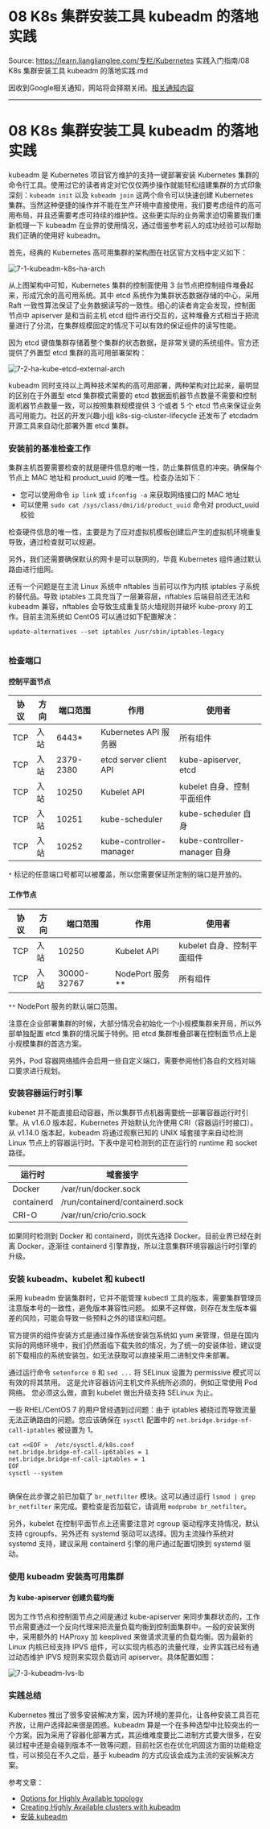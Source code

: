 # 08 K8s 集群安装工具 kubeadm 的落地实践 

Source: https://learn.lianglianglee.com/专栏/Kubernetes 实践入门指南/08 K8s 集群安装工具 kubeadm 的落地实践.md

因收到Google相关通知，网站将会择期关闭。[相关通知内容](https://lumendatabase.org/notices/44265620)

---

# 08 K8s 集群安装工具 kubeadm 的落地实践

kubeadm 是 Kubernetes 项目官方维护的支持一键部署安装 Kubernetes 集群的命令行工具。使用过它的读者肯定对它仅仅两步操作就能轻松组建集群的方式印象深刻：`kubeadm init` 以及 `kubeadm join` 这两个命令可以快速创建 Kubernetes 集群。当然这种便捷的操作并不能在生产环境中直接使用，我们要考虑组件的高可用布局，并且还需要考虑可持续的维护性。这些更实际的业务需求迫切需要我们重新梳理一下 kubeadm 在业界的使用情况，通过借鉴参考前人的成功经验可以帮助我们正确的使用好 kubeadm。

首先，经典的 Kubernetes 高可用集群的架构图在社区官方文档中定义如下：

![7-1-kubeadm-k8s-ha-arch](assets/c5131cb0-d660-11ea-8a75-23aebf65f18c.jpg)

从上图架构中可知，Kubernetes 集群的控制面使用 3 台节点把控制组件堆叠起来，形成冗余的高可用系统。其中 etcd 系统作为集群状态数据存储的中心，采用 Raft 一致性算法保证了业务数据读写的一致性。细心的读者肯定会发现，控制面节点中 apiserver 是和当前主机 etcd 组件进行交互的，这种堆叠方式相当于把流量进行了分流，在集群规模固定的情况下可以有效的保证组件的读写性能。

因为 etcd 键值集群存储着整个集群的状态数据，是非常关键的系统组件。官方还提供了外置型 etcd 集群的高可用部署架构：

![7-2-ha-kube-etcd-external-arch](assets/4a5db0c0-d660-11ea-aefa-4fa1d18dcf14.jpg)

kubeadm 同时支持以上两种技术架构的高可用部署，两种架构对比起来，最明显的区别在于外置型 etcd 集群模式需要的 etcd 数据面机器节点数量不需要和控制面机器节点数量一致，可以按照集群规模提供 3 个或者 5 个 etcd 节点来保证业务高可用能力。社区的开发兴趣小组 k8s-sig-cluster-lifecycle 还发布了 etcdadm 开源工具来自动化部署外置 etcd 集群。

### 安装前的基准检查工作

集群主机首要需要检查的就是硬件信息的唯一性，防止集群信息的冲突。确保每个节点上 MAC 地址和 product\_uuid 的唯一性。检查办法如下：

* 您可以使用命令 `ip link` 或 `ifconfig -a` 来获取网络接口的 MAC 地址
* 可以使用 `sudo cat /sys/class/dmi/id/product_uuid` 命令对 product\_uuid 校验

检查硬件信息的唯一性，主要是为了应对虚拟机模板创建后产生的虚拟机环境重复导致，通过检查就可以规避。

另外，我们还需要确保默认的网卡是可以联网的，毕竟 Kubernetes 组件通过默认路由进行组网。

还有一个问题是在主流 Linux 系统中 nftables 当前可以作为内核 iptables 子系统的替代品。导致 iptables 工具充当了一层兼容层，nftables 后端目前还无法和 kubeadm 兼容，nftables 会导致生成重复防火墙规则并破坏 kube-proxy 的工作。目前主流系统如 CentOS 可以通过如下配置解决：

```
update-alternatives --set iptables /usr/sbin/iptables-legacy


```

### 检查端口

#### **控制平面节点**

| 协议 | 方向 | 端口范围 | 作用 | 使用者 |
| --- | --- | --- | --- | --- |
| TCP | 入站 | 6443\* | Kubernetes API 服务器 | 所有组件 |
| TCP | 入站 | 2379-2380 | etcd server client API | kube-apiserver, etcd |
| TCP | 入站 | 10250 | Kubelet API | kubelet 自身、控制平面组件 |
| TCP | 入站 | 10251 | kube-scheduler | kube-scheduler 自身 |
| TCP | 入站 | 10252 | kube-controller-manager | kube-controller-manager 自身 |

`*` 标记的任意端口号都可以被覆盖，所以您需要保证所定制的端口是开放的。

#### **工作节点**

| 协议 | 方向 | 端口范围 | 作用 | 使用者 |
| --- | --- | --- | --- | --- |
| TCP | 入站 | 10250 | Kubelet API | kubelet 自身、控制平面组件 |
| TCP | 入站 | 30000-32767 | NodePort 服务\*\* | 所有组件 |

`**` NodePort 服务的默认端口范围。

注意在企业部署集群的时候，大部分情况会初始化一个小规模集群来开局，所以外部单独配置 etcd 集群的情况属于特例。把 etcd 集群堆叠部署在控制面节点上是小规模集群的首选方案。

另外，Pod 容器网络插件会启用一些自定义端口，需要参阅他们各自的文档对端口要求进行规划。

### 安装容器运行时引擎

kubenet 并不能直接启动容器，所以集群节点机器需要统一部署容器运行时引擎。从 v1.6.0 版本起，Kubernetes 开始默认允许使用 CRI（容器运行时接口）。从 v1.14.0 版本起，kubeadm 将通过观察已知的 UNIX 域套接字来自动检测 Linux 节点上的容器运行时。下表中是可检测到的正在运行的 runtime 和 socket 路径。

| **运行时** | **域套接字** |
| --- | --- |
| Docker | /var/run/docker.sock |
| containerd | /run/containerd/containerd.sock |
| CRI-O | /var/run/crio/crio.sock |

如果同时检测到 Docker 和 containerd，则优先选择 Docker。目前业界已经在剥离 Docker，逐渐往 containerd 引擎靠拢，所以注意集群环境容器运行时引擎的升级。

### 安装 kubeadm、kubelet 和 kubectl

采用 kubeadm 安装集群时，它并不能管理 kubectl 工具的版本，需要集群管理员注意版本号的一致性，避免版本兼容性问题。 如果不这样做，则存在发生版本偏差的风险，可能会导致一些预料之外的错误和问题。

官方提供的组件安装方式是通过操作系统安装包系统如 yum 来管理，但是在国内实际的网络环境中，我们仍然面临下载失败的情况，为了统一的安装体验，建议提前下载相应的系统安装包，如无法获取可以直接采用二进制文件来部署。

通过运行命令 `setenforce 0` 和 `sed ...` 将 SELinux 设置为 permissive 模式可以有效的将其禁用。 这是允许容器访问主机文件系统所必须的，例如正常使用 Pod 网络。 您必须这么做，直到 kubelet 做出升级支持 SELinux 为止。

一些 RHEL/CentOS 7 的用户曾经遇到过问题：由于 iptables 被绕过而导致流量无法正确路由的问题。您应该确保在 `sysctl` 配置中的 `net.bridge.bridge-nf-call-iptables` 被设置为 1。

```
cat <<EOF >  /etc/sysctl.d/k8s.conf
net.bridge.bridge-nf-call-ip6tables = 1
net.bridge.bridge-nf-call-iptables = 1
EOF
sysctl --system


```

确保在此步骤之前已加载了 `br_netfilter` 模块。这可以通过运行 `lsmod | grep br_netfilter` 来完成。要检查是否加载它，请调用 `modprobe br_netfilter`。

另外，kubelet 在控制平面节点上还需要注意对 cgroup 驱动程序支持情况，默认支持 cgroupfs，另外还有 systemd 驱动可以选择。因为主流操作系统对 systemd 支持，建议采用 containerd 引擎的用户通过配置切换到 systemd 驱动。

### 使用 kubeadm 安装高可用集群

#### **为 kube-apiserver 创建负载均衡**

因为工作节点和控制面节点之间是通过 kube-apiserver 来同步集群状态的，工作节点需要通过一个反向代理来把流量负载均衡到控制面集群中。一般的安装案例中，采用额外的 HAProxy 加 keeplived 来做请求流量的负载均衡。因为最新的 Linux 内核已经支持 IPVS 组件，可以实现内核态的流量代理，业界实践已经有通过动态维护 IPVS 规则来实现负载访问 apiserver。具体配置如图：

![7-3-kubeadm-lvs-lb](assets/aa990160-d660-11ea-8a86-ed86f9ad27de.jpg)

### 实践总结

Kubernetes 推出了很多安装解决方案，因为环境的差异化，让各种安装工具百花齐放，让用户选择起来很是困惑。kubeadm 算是一个在多种选型中比较突出的一个方案。因为采用了容器化部署方式，其运维难度要比二进制方式要大很多，在安装过程中还是会碰到版本不一致等问题，目前社区也在优化巩固这方面的功能稳定性，可以预见在不久之后，基于 kubeadm 的方式应该会成为主流的安装解决方案。

参考文章：

* [Options for Highly Available topology](https://kubernetes.io/docs/setup/production-environment/tools/kubeadm/ha-topology/)
* [Creating Highly Available clusters with kubeadm](https://kubernetes.io/docs/setup/production-environment/tools/kubeadm/high-availability/)
* [安装 kubeadm](https://kubernetes.io/zh/docs/setup/production-environment/tools/kubeadm/install-kubeadm/)